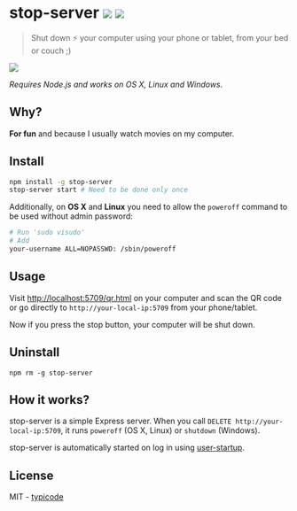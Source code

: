 # stop-server [![](https://badge.fury.io/js/stop-server.svg)](https://www.npmjs.com/package/stop-server) [![](https://travis-ci.org/typicode/stop-server.svg?branch=master)](https://travis-ci.org/typicode/stop-server)

> Shut down :zap: your computer using your phone or tablet, from your bed or couch ;)

![](http://i.imgur.com/lWW1LTE.png)

_Requires Node.js and works on OS X, Linux and Windows._

## Why?

__For fun__ and because I usually watch movies on my computer.

## Install

```bash
npm install -g stop-server
stop-server start # Need to be done only once
```

Additionally, on __OS X__ and __Linux__ you need to allow the `poweroff` command to be used without admin password:

```bash
# Run 'sudo visudo'
# Add
your-username ALL=NOPASSWD: /sbin/poweroff
```

## Usage

Visit [http://localhost:5709/qr.html](http://localhost:5709/qr.html) on your computer and scan the QR code or go directly to `http://your-local-ip:5709` from your phone/tablet.

Now if you press the stop button, your computer will be shut down.

## Uninstall

```
npm rm -g stop-server
```

## How it works?

stop-server is a simple Express server. When you call `DELETE http://your-local-ip:5709`, it runs `poweroff` (OS X, Linux) or `shutdown` (Windows).

stop-server is automatically started on log in using [user-startup](https://github.com/typicode/user-startup).

## License

MIT - [typicode](https://github.com/typicode/stop-server)
